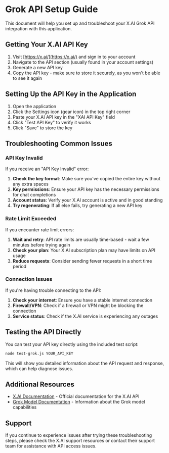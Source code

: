 # Grok API Setup Guide

This document will help you set up and troubleshoot your X.AI Grok API integration with this application.

## Getting Your X.AI API Key

1. Visit [https://x.ai/](https://x.ai/) and sign in to your account
2. Navigate to the API section (usually found in your account settings)
3. Generate a new API key
4. Copy the API key - make sure to store it securely, as you won't be able to see it again

## Setting Up the API Key in the Application

1. Open the application
2. Click the Settings icon (gear icon) in the top right corner
3. Paste your X.AI API key in the "XAI API Key" field
4. Click "Test API Key" to verify it works
5. Click "Save" to store the key

## Troubleshooting Common Issues

### API Key Invalid

If you receive an "API Key Invalid" error:

1. **Check the key format**: Make sure you've copied the entire key without any extra spaces
2. **Key permissions**: Ensure your API key has the necessary permissions for chat completions
3. **Account status**: Verify your X.AI account is active and in good standing
4. **Try regenerating**: If all else fails, try generating a new API key

### Rate Limit Exceeded

If you encounter rate limit errors:

1. **Wait and retry**: API rate limits are usually time-based - wait a few minutes before trying again
2. **Check your plan**: Your X.AI subscription plan may have limits on API usage
3. **Reduce requests**: Consider sending fewer requests in a short time period

### Connection Issues

If you're having trouble connecting to the API:

1. **Check your internet**: Ensure you have a stable internet connection
2. **Firewall/VPN**: Check if a firewall or VPN might be blocking the connection
3. **Service status**: Check if the X.AI service is experiencing any outages

## Testing the API Directly

You can test your API key directly using the included test script:

```bash
node test-grok.js YOUR_API_KEY
```

This will show you detailed information about the API request and response, which can help diagnose issues.

## Additional Resources

- [X.AI Documentation](https://x.ai/documentation) - Official documentation for the X.AI API
- [Grok Model Documentation](https://x.ai/models) - Information about the Grok model capabilities

## Support

If you continue to experience issues after trying these troubleshooting steps, please check the X.AI support resources or contact their support team for assistance with API access issues. 